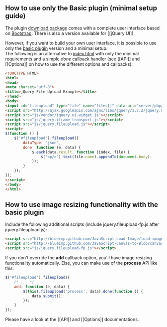 ## How to use only the Basic plugin (minimal setup guide)

The plugin [download package](https://github.com/blueimp/jQuery-File-Upload/archives/master) comes with a complete user interface based on [Bootstrap](http://twitter.github.com/bootstrap/). There is also a version available for [[jQuery UI]].

However, if you want to build your own user interface, it is possible to use only the [basic plugin](https://github.com/blueimp/jQuery-File-Upload/blob/master/js/jquery.fileupload.js) version and a minimal setup.  
The following is an alternative to [index.html](https://github.com/blueimp/jQuery-File-Upload/blob/master/index.html) with only the minimal requirements and a simple *done* callback handler (see [[API]] and [[Options]] on how to use the different options and callbacks):

```html
<!DOCTYPE HTML>
<html>
<head>
<meta charset="utf-8">
<title>jQuery File Upload Example</title>
</head>
<body>
<input id="fileupload" type="file" name="files[]" data-url="server/php/" multiple>
<script src="http://ajax.googleapis.com/ajax/libs/jquery/1.7.2/jquery.min.js"></script>
<script src="js/vendor/jquery.ui.widget.js"></script>
<script src="js/jquery.iframe-transport.js"></script>
<script src="js/jquery.fileupload.js"></script>
<script>
$(function () {
    $('#fileupload').fileupload({
        dataType: 'json',
        done: function (e, data) {
            $.each(data.result, function (index, file) {
                $('<p/>').text(file.name).appendTo(document.body);
            });
        }
    });
});
</script>
</body> 
</html>
```

## How to use image resizing functionality with the basic plugin

Include the following additional scripts (include jquery.fileupload-fp.js after jquery.fileupload.js):

```html
<script src="http://blueimp.github.com/JavaScript-Load-Image/load-image.min.js"></script>
<script src="http://blueimp.github.com/JavaScript-Canvas-to-Blob/canvas-to-blob.min.js"></script>
<script src="js/jquery.fileupload-fp.js"></script>
```

If you don't override the **add** callback option, you'll have image resizing functionality automatically. Else, you can make use of the **process** API like this:

```js
$('#fileupload').fileupload({
    /* ... */
    add: function (e, data) {
        $(this).fileupload('process', data).done(function () {
            data.submit();
        });
    }
});
```

Please have a look at the [[API]] and [[Options]] documentations.